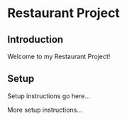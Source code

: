 # Restaurant Project

## Introduction
Welcome to my Restaurant Project!

## Setup
Setup instructions go here...

More setup instructions...
